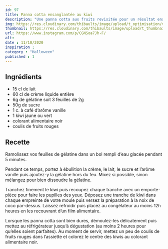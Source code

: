 ```yaml
---
id: 97
title: Panna cotta ensanglantée au kiwi
description: "Une panna cotta aux fruits revisitée pour un résultat ensanglanté."
img: https://res.cloudinary.com/thibaults/image/upload/t_optimisation/v1602433074/Recipes/20201011_panna_cotta_kiwi.jpg
thumbnail: https://res.cloudinary.com/thibaults/image/upload/t_thumbnail_josie/v1602433074/Recipes/20201011_panna_cotta_kiwi.jpg
url: https://www.instagram.com/p/CGNSoa7Jh-F/
alt: 
date : 11/10/2020
inspiration : 
category : "Halloween"
published : 1
---
```


## Ingrédients
 - 15 cl de lait
 - 60 cl de crème liquide entière
 - 6g de gélatine soit 3 feuilles de 2g
 - 50g de sucre
 - 1 c. à café d’arôme vanille
 - 1 kiwi jaune ou vert
 - colorant alimentaire noir
 - coulis de fruits rouges

## Recette
Ramolissez vos feuilles de gélatine dans un bol rempli d’eau glacée pendant 5 minutes.

Pendant ce temps, portez à ébullition la crème, le lait, le sucre et l’arôme vanille puis ajoutez-y la gélatine hors du feu. Mixez si possible, sinon mélangez pour bien dissoudre la gélatine.

Tranchez finement le kiwi puis recoupez chaque tranche avec un emporte-pièce pour faire les pupilles des yeux. Déposez une tranche de kiwi dans chaque empreinte de votre moule puis versez la préparation à la noix de coco par-dessus. Laissez refroidir puis placez au congélateur au moins 12h heures en les recouvrant d’un film alimentaire.

Lorsque les panna cotta sont bien dures, démoulez-les délicatement puis mettez au réfrigérateur jusqu’à dégustation (au moins 2 heures pour qu’elles soient parfaites). Au moment de servir, mettez un peu de coulis de fruits rouges dans l’assiette et colorez le centre des kiwis au colorant alimentaire noir.
